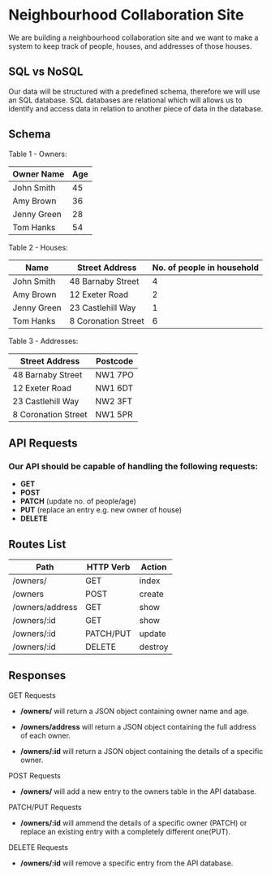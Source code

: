 # Neighbourhood Collaboration Site

We are building a neighbourhood collaboration site and we want to make a system to keep track of people, houses, and addresses of those houses.

## SQL vs NoSQL

Our data will be structured with a predefined schema, therefore we will use an SQL database. SQL databases are relational which will allows us to identify and access data in relation to another piece of data in the database.

## Schema

Table 1 - Owners:

| Owner Name  | Age |
| ----------- | --- |
| John Smith  | 45  |
| Amy Brown   | 36  |
| Jenny Green | 28  |
| Tom Hanks   | 54  |

Table 2 - Houses:

| Name        | Street Address      | No. of people in household |
| ----------- | ------------------- | -------------------------- |
| John Smith  | 48 Barnaby Street   | 4                          |
| Amy Brown   | 12 Exeter Road      | 2                          |
| Jenny Green | 23 Castlehill Way   | 1                          |
| Tom Hanks   | 8 Coronation Street | 6                          |

Table 3 - Addresses:

| Street Address      | Postcode |
| ------------------- | -------- |
| 48 Barnaby Street   | NW1 7PO  |
| 12 Exeter Road      | NW1 6DT  |
| 23 Castlehill Way   | NW2 3FT  |
| 8 Coronation Street | NW1 5PR  |

## API Requests

### Our API should be capable of handling the following requests:

- **GET**
- **POST**
- **PATCH** (update no. of people/age)
- **PUT** (replace an entry e.g. new owner of house)
- **DELETE**

## Routes List

| **Path**        | **HTTP Verb** | **Action** |
| --------------- | ------------- | ---------- |
| /owners/        | GET           | index      |
| /owners         | POST          | create     |
| /owners/address | GET           | show       |
| /owners/:id     | GET           | show       |
| /owners/:id     | PATCH/PUT     | update     |
| /owners/:id     | DELETE        | destroy    |

## Responses

GET Requests

- **/owners/** will return a JSON object containing owner name and age.

- **/owners/address** will return a JSON object containing the full address of each owner.

- **/owners/:id** will return a JSON object containing the details of a specific owner.

POST Requests

- **/owners/** will add a new entry to the owners table in the API database.

PATCH/PUT Requests

- **/owners/:id** will ammend the details of a specific owner (PATCH) or replace an existing entry with a completely different one(PUT).

DELETE Requests

- **/owners/:id** will remove a specific entry from the API database.
